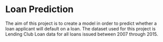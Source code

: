 # Loan Prediction

The aim of this project is to create a model in order to predict whether a loan applicant will default on a loan. The dataset used for this project is Lending Club Loan data for all loans issued between 2007 through 2015.
